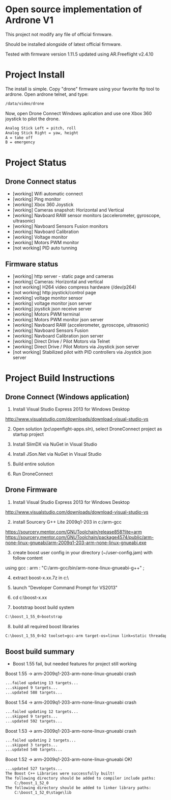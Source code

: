 Open source implementation of Ardrone V1
===========================================

This project not modify any file of official firmware.

Should be installed alongside of latest official firmware.

Tested with firmware version 1.11.5 updated using AR.Freeflight v2.4.10

Project Install
===============

The install is simple. 
Copy "drone" firmware using your favorite ftp tool to ardrone.
Open ardrone telnet, and type:
```sh
/data/video/drone
```
Now, open Drone Connect Windows aplication and use one Xbox 360 joystick to pilot the drone.

```sh
Analog Stick Left = pitch, roll
Analog Stick Right = yaw, height
A = take off
B = emergency
```

Project Status
==============

Drone Connect status
---------------------
* [working] Wifi automatic connect
* [working] Ping monitor 
* [working] Xbox 360 Joystick
* [working] Cameras snapshot: Horizontal and Vertical
* [working] Navboard RAW sensor monitors (accelerometer, gyroscope, ultrasonic)
* [working] Navboard Sensors Fusion monitors
* [working] Navboard Calibration
* [working] Voltage monitor
* [working] Motors PWM monitor
* [not working] PID auto tunning

Firmware status
----------------
* [working] http server - static page and cameras
* [working] Cameras: Horizontal and vertical
* [not working] H264 video compress hardware (/dev/p264)
* [not working] http joystick/control page 
* [working] voltage monitor sensor
* [working] voltage monitor json server
* [working] joystick json receive server
* [working] Motors PWM terminal
* [working] Motors PWM monitor json server
* [working] Navboard RAW (accelerometer, gyroscope, ultrasonic) 
* [working] Navboard Sensors Fusion
* [working] Navboard Calibration json server
* [working] Direct Drive / Pilot Motors via Telnet
* [working] Direct Drive / Pilot Motors via Joystick json server
* [not working] Stabilized pilot with PID controllers via Joystick json server


Project Build Instructions
==========================

Drone Connect (Windows application)
-----------------------------------

1) Install Visual Studio Express 2013 for Windows Desktop

http://www.visualstudio.com/downloads/download-visual-studio-vs

2) Open solution (pc\openfight-apps.sln), select DroneConnect project as startup project

3) Install SlimDX via NuGet in Visual Studio

4) Install JSon.Net  via NuGet in Visual Studio

5) Build entire solution

6) Run DroneConnect 


Drone Firmware
--------------------------------------

1) Install Visual Studio Express 2013 for Windows Desktop

http://www.visualstudio.com/downloads/download-visual-studio-vs

2) install  Sourcery G++ Lite 2009q1-203 in c:/arm-gcc

https://sourcery.mentor.com/GNUToolchain/release858?lite=arm
https://sourcery.mentor.com/GNUToolchain/package4574/public/arm-none-linux-gnueabi/arm-2009q1-203-arm-none-linux-gnueabi.exe

3) create boost user config in your directory (~/user-config.jam) with follow content

using gcc : arm : "C:/arm-gcc/bin/arm-none-linux-gnueabi-g++" ;

4) extract boost-x.xx.7z in c:\

5) launch "Developer Command Prompt for VS2013"

6) cd c:\boost-x.xx

7) bootstrap boost build system

```sh
C:\boost_1_55_0>bootstrap
```

8) build all required boost libraries

```sh
C:\boost_1_55_0>b2 toolset=gcc-arm target-os=linux link=static threadapi=pthread -j8
```

Boost build summary
-------------------

* Boost 1.55 fail, but needed features for project still working

Boost 1.55 -> arm-2009q1-203-arm-none-linux-gnueabi  crash 

```sh
...failed updating 13 targets...
...skipped 9 targets...
...updated 588 targets...
```

Boost 1.54 -> arm-2009q1-203-arm-none-linux-gnueabi  crash

```sh
...failed updating 12 targets...
...skipped 9 targets...
...updated 592 targets...
```

Boost 1.53 -> arm-2009q1-203-arm-none-linux-gnueabi  crash 

```sh
...failed updating 2 targets...
...skipped 3 targets...
...updated 540 targets...
```

Boost 1.52 -> arm-2009q1-203-arm-none-linux-gnueabi OK!

```sh
...updated 527 targets...
The Boost C++ Libraries were successfully built!
The following directory should be added to compiler include paths:
    C:/boost_1_52_0
The following directory should be added to linker library paths:
    C:\boost_1_52_0\stage\lib
```



